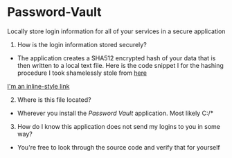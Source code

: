 # Password-Vault
Locally store login information for all of your services in a secure application

1. How is the login information stored securely?
* The application creates a SHA512 encrypted hash of your data that is then written to a local text file. Here is the code snippet I for the hashing procedure I took shamelessly stole from [here](https://www.codeproject.com/Articles/12092/Encrypt-Decrypt-Files-in-VB-NET-Using-Rijndael)

[I'm an inline-style link](https://www.google.com)

2. Where is this file located?
* Wherever you install the *Password Vault* application. Most likely C:/*

3. How do I know this application does not send my logins to you in some way?
* You're free to look through the source code and verify that for yourself





